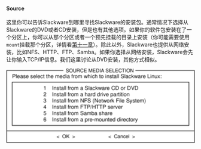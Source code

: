 #### Source

这里你可以告诉Slackware到哪里寻找Slackware的安装包。通常情况下选择从Slackware的DVD或者CD安装，但是也有其他选项。如果你的软件包安装在了一个分区上，你可以从那个分区或者一个预先挂载的目录上安装（你可能需要使用`mount`挂载那个分区，详情看[第十一章](../../chapter_11/README.md)）。除此以外，Slackware也提供从网络安装，比如NFS、HTTP、FTP、Samba。如果你选择从网络安装，Slackware会先让你输入TCP/IP信息。我们这里讨论从DVD安装，其他方式相似。

![](../../png/setup-source.png)

